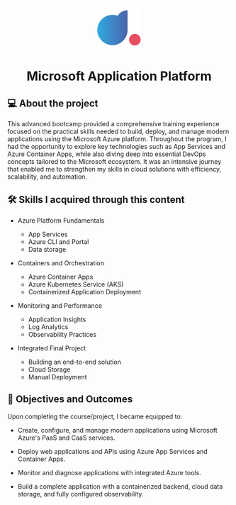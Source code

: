 <!--START_SECTION:header-->
<div align="center">
  <p align="center">
    <img 
      alt="DIO Education" 
      src="https://raw.githubusercontent.com/digitalinnovationone/template-github-trilha/main/.github/assets/logo.webp" 
      width="100px" 
    />
    <h1>Microsoft Application Platform</h1>
  </p>
</div>
<!--END_SECTION:header-->

## 💻 About the project
This advanced bootcamp provided a comprehensive training experience focused on the practical skills needed to build, deploy, and manage modern applications using the Microsoft Azure platform. Throughout the program, I had the opportunity to explore key technologies such as App Services and Azure Container Apps, while also diving deep into essential DevOps concepts tailored to the Microsoft ecosystem. It was an intensive journey that enabled me to strengthen my skills in cloud solutions with efficiency, scalability, and automation.

## 🛠️ Skills I acquired through this content

- Azure Platform Fundamentals

  - App Services
  - Azure CLI and Portal
  - Data storage

- Containers and Orchestration

  - Azure Container Apps
  - Azure Kubernetes Service (AKS)
  - Containerized Application Deployment

- Monitoring and Performance
  - Application Insights
  - Log Analytics
  - Observability Practices

- Integrated Final Project
  - Building an end-to-end solution
  - Cloud Storage
  - Manual Deployment

## 🎯 Objectives and Outcomes

Upon completing the course/project, I became equipped to:

- Create, configure, and manage modern applications using Microsoft Azure's PaaS and CaaS services.

- Deploy web applications and APIs using Azure App Services and Container Apps.

- Monitor and diagnose applications with integrated Azure tools.

- Build a complete application with a containerized backend, cloud data storage, and fully configured observability.

